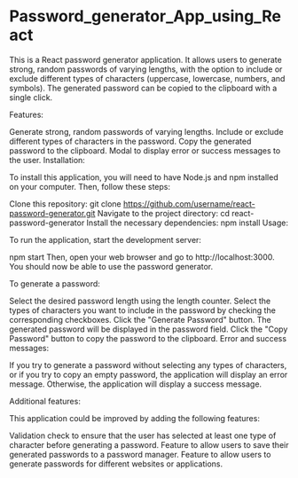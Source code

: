 # Password_generator_App_using_React
This is a React password generator application. It allows users to generate strong, random passwords of varying lengths, with the option to include or exclude different types of characters (uppercase, lowercase, numbers, and symbols). The generated password can be copied to the clipboard with a single click.

Features:

Generate strong, random passwords of varying lengths.
Include or exclude different types of characters in the password.
Copy the generated password to the clipboard.
Modal to display error or success messages to the user.
Installation:

To install this application, you will need to have Node.js and npm installed on your computer. Then, follow these steps:

Clone this repository:
git clone https://github.com/username/react-password-generator.git
Navigate to the project directory:
cd react-password-generator
Install the necessary dependencies:
npm install
Usage:

To run the application, start the development server:

npm start
Then, open your web browser and go to http://localhost:3000. You should now be able to use the password generator.

To generate a password:

Select the desired password length using the length counter.
Select the types of characters you want to include in the password by checking the corresponding checkboxes.
Click the "Generate Password" button.
The generated password will be displayed in the password field.
Click the "Copy Password" button to copy the password to the clipboard.
Error and success messages:

If you try to generate a password without selecting any types of characters, or if you try to copy an empty password, the application will display an error message. Otherwise, the application will display a success message.

Additional features:

This application could be improved by adding the following features:

Validation check to ensure that the user has selected at least one type of character before generating a password.
Feature to allow users to save their generated passwords to a password manager.
Feature to allow users to generate passwords for different websites or applications.
